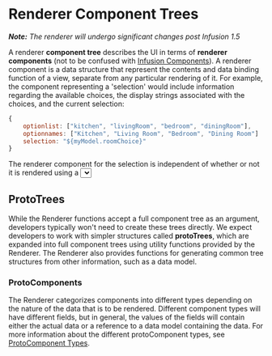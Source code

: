 # Renderer Component Trees #

_**Note:** The renderer will undergo significant changes post Infusion 1.5_

A renderer **component tree** describes the UI in terms of **renderer components** (not to be confused with [Infusion Components](Components.md)). A renderer component is a data structure that represent the contents and data binding function of a view, separate from any particular rendering of it. For example, the component representing a 'selection' would include information regarding the available choices, the display strings associated with the choices, and the current selection:

```javascript
{
    optionlist: ["kitchen", "livingRoom", "bedroom", "diningRoom"],
    optionnames: ["Kitchen", "Living Room", "Bedroom", "Dining Room"]
    selection: "${myModel.roomChoice}"
}
```

The renderer component for the selection is independent of whether or not it is rendered using a <select> element, a set of radio buttons, or a set of checkboxes.

## ProtoTrees ##

While the Renderer functions accept a full component tree as an argument, developers typically won't need to create these trees directly. We expect developers to work with simpler structures called **protoTrees**, which are expanded into full component trees using utility functions provided by the Renderer. The Renderer also provides functions for generating common tree structures from other information, such as a data model.

### ProtoComponents ###

The Renderer categorizes components into different types depending on the nature of the data that is to be rendered. Different component types will have different fields, but in general, the values of the fields will contain either the actual data or a reference to a data model containing the data. For more information about the different protoComponent types, see [ProtoComponent Types](ProtoComponentTypes.md).